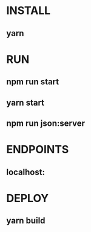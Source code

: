 # INSTALL 
## yarn 

# RUN 
## npm run start 
## yarn start
## npm run json:server

# ENDPOINTS 
## localhost: 

# DEPLOY 
## yarn build
